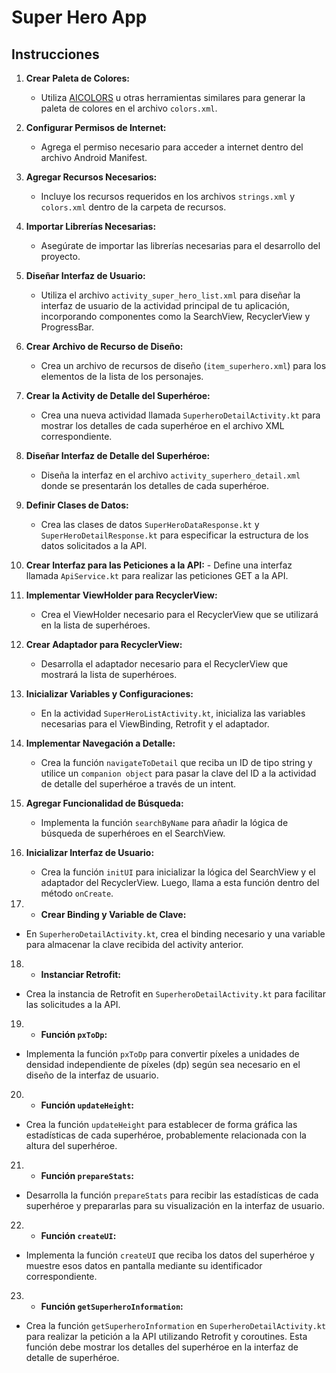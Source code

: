 # Super Hero App

## Instrucciones

1. **Crear Paleta de Colores:**
   - Utiliza [AICOLORS](https://aicolors.co/) u otras herramientas similares para generar la paleta de colores en el archivo `colors.xml`.

2. **Configurar Permisos de Internet:**
   - Agrega el permiso necesario para acceder a internet dentro del archivo Android Manifest.

3. **Agregar Recursos Necesarios:**
   - Incluye los recursos requeridos en los archivos `strings.xml` y `colors.xml` dentro de la carpeta de recursos.

4. **Importar Librerías Necesarias:**
   - Asegúrate de importar las librerías necesarias para el desarrollo del proyecto.

5. **Diseñar Interfaz de Usuario:**
   - Utiliza el archivo `activity_super_hero_list.xml` para diseñar la interfaz de usuario de la actividad principal de tu aplicación, incorporando componentes como la SearchView, RecyclerView y ProgressBar.

6. **Crear Archivo de Recurso de Diseño:**
   - Crea un archivo de recursos de diseño (`item_superhero.xml`) para los elementos de la lista de los personajes.

7. **Crear la Activity de Detalle del Superhéroe:**
   - Crea una nueva actividad llamada `SuperheroDetailActivity.kt` para mostrar los detalles de cada superhéroe en el archivo XML correspondiente.

8. **Diseñar Interfaz de Detalle del Superhéroe:**
   - Diseña la interfaz en el archivo `activity_superhero_detail.xml` donde se presentarán los detalles de cada superhéroe.

9. **Definir Clases de Datos:**
    - Crea las clases de datos `SuperHeroDataResponse.kt` y `SuperHeroDetailResponse.kt` para especificar la estructura de los datos solicitados a la API.

10.  **Crear Interfaz para las Peticiones a la API:**
    - Define una interfaz llamada `ApiService.kt` para realizar las peticiones GET a la API. 

11. **Implementar ViewHolder para RecyclerView:**
    - Crea el ViewHolder necesario para el RecyclerView que se utilizará en la lista de superhéroes.

12. **Crear Adaptador para RecyclerView:**
    - Desarrolla el adaptador necesario para el RecyclerView que mostrará la lista de superhéroes.

13. **Inicializar Variables y Configuraciones:**
    - En la actividad `SuperHeroListActivity.kt`, inicializa las variables necesarias para el ViewBinding, Retrofit y el adaptador.

14. **Implementar Navegación a Detalle:**
    - Crea la función `navigateToDetail` que reciba un ID de tipo string y utilice un `companion object` para pasar la clave del ID a la actividad de detalle del superhéroe a través de un intent.

15. **Agregar Funcionalidad de Búsqueda:**
    - Implementa la función `searchByName` para añadir la lógica de búsqueda de superhéroes en el SearchView.

16. **Inicializar Interfaz de Usuario:**
    - Crea la función `initUI` para inicializar la lógica del SearchView y el adaptador del RecyclerView. Luego, llama a esta función dentro del método `onCreate`.


17. - **Crear Binding y Variable de Clave:**
  - En `SuperheroDetailActivity.kt`, crea el binding necesario y una variable para almacenar la clave recibida del activity anterior.

18. - **Instanciar Retrofit:**
  - Crea la instancia de Retrofit en `SuperheroDetailActivity.kt` para facilitar las solicitudes a la API.

19. - **Función `pxToDp`:**
  - Implementa la función `pxToDp` para convertir píxeles a unidades de densidad independiente de píxeles (dp) según sea necesario en el diseño de la interfaz de usuario.

20. - **Función `updateHeight`:**
  - Crea la función `updateHeight` para establecer de forma gráfica las estadísticas de cada superhéroe, probablemente relacionada con la altura del superhéroe.

21. - **Función `prepareStats`:**
  - Desarrolla la función `prepareStats` para recibir las estadísticas de cada superhéroe y prepararlas para su visualización en la interfaz de usuario.

22. - **Función `createUI`:**
  - Implementa la función `createUI` que reciba los datos del superhéroe y muestre esos datos en pantalla mediante su identificador correspondiente.

23. - **Función `getSuperheroInformation`:**
  - Crea la función `getSuperheroInformation` en `SuperheroDetailActivity.kt` para realizar la petición a la API utilizando Retrofit y coroutines. Esta función debe mostrar los detalles del superhéroe en la interfaz de detalle de superhéroe.
